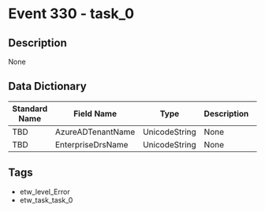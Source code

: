 # Event 330 - task_0

## Description
None

## Data Dictionary
|Standard Name|Field Name|Type|Description|Sample Value|
|---|---|---|---|---|
|TBD|AzureADTenantName|UnicodeString|None|`None`|
|TBD|EnterpriseDrsName|UnicodeString|None|`None`|

## Tags
* etw_level_Error
* etw_task_task_0
